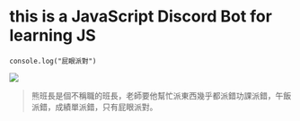 # this is a JavaScript Discord Bot for learning JS
```javascript=
console.log("屁眼派對")
```
![](https://i4.disp.cc/imgur/KGYJi5cl.jpg)<br>
> 熊班長是個不稱職的班長，老師要他幫忙派東西幾乎都派錯功課派錯，午飯派錯，成績單派錯，只有屁眼派對。
